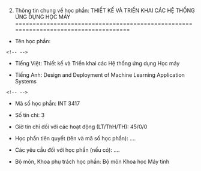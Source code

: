 2. Thông tin chung về học phần: THIẾT KẾ VÀ TRIỂN KHAI CÁC HỆ THỐNG ỨNG DỤNG HỌC MÁY
====================================================================================

-   Tên học phần:

```{=html}
<!-- -->
```
-   Tiếng Việt: Thiết kế và Triển khai các Hệ thống ứng dụng Học máy

-   Tiếng Anh: Design and Deployment of Machine Learning Application
    Systems

```{=html}
<!-- -->
```
-   Mã số học phần: INT 3417

-   Số tín chỉ: 3

-   Giờ tín chỉ đối với các hoạt động (LT/ThH/TH): 45/0/0

-   Học phần tiên quyết (tên và mã số học phần): \....

-   Các yêu cầu đối với học phần (nếu có): \....

-   Bộ môn, Khoa phụ trách học phần: Bộ môn Khoa học Máy tính

